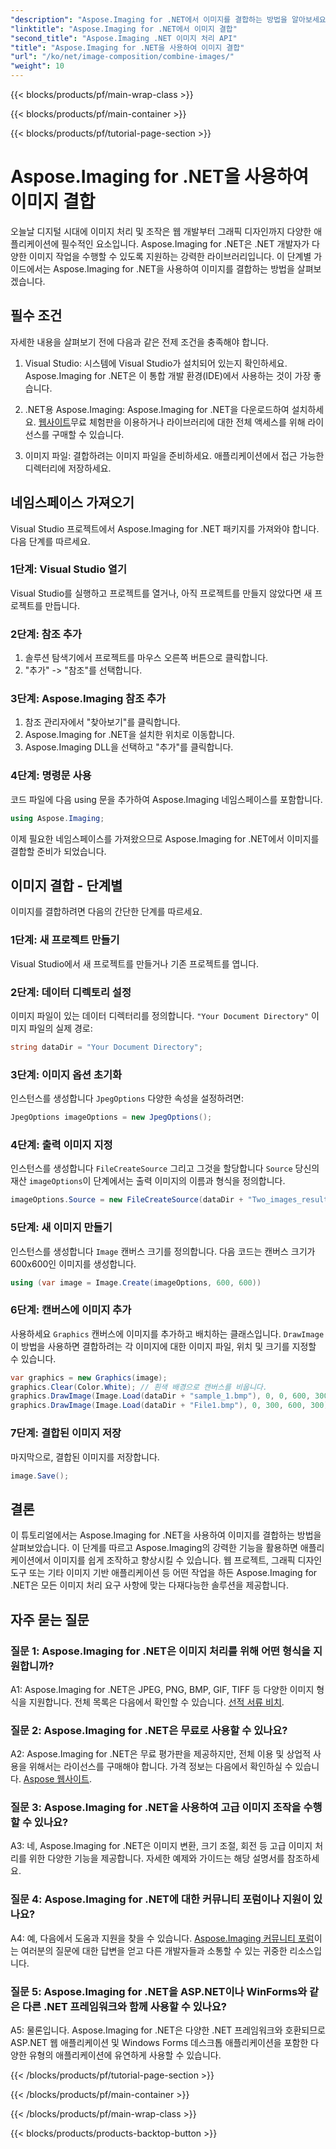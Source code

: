 ```yaml
---
"description": "Aspose.Imaging for .NET에서 이미지를 결합하는 방법을 알아보세요. 강력한 이미지 처리를 위한 단계별 가이드입니다."
"linktitle": "Aspose.Imaging for .NET에서 이미지 결합"
"second_title": "Aspose.Imaging .NET 이미지 처리 API"
"title": "Aspose.Imaging for .NET을 사용하여 이미지 결합"
"url": "/ko/net/image-composition/combine-images/"
"weight": 10
---
```


{{< blocks/products/pf/main-wrap-class >}}

{{< blocks/products/pf/main-container >}}

{{< blocks/products/pf/tutorial-page-section >}}

# Aspose.Imaging for .NET을 사용하여 이미지 결합

오늘날 디지털 시대에 이미지 처리 및 조작은 웹 개발부터 그래픽 디자인까지 다양한 애플리케이션에 필수적인 요소입니다. Aspose.Imaging for .NET은 .NET 개발자가 다양한 이미지 작업을 수행할 수 있도록 지원하는 강력한 라이브러리입니다. 이 단계별 가이드에서는 Aspose.Imaging for .NET을 사용하여 이미지를 결합하는 방법을 살펴보겠습니다. 

## 필수 조건

자세한 내용을 살펴보기 전에 다음과 같은 전제 조건을 충족해야 합니다.

1. Visual Studio: 시스템에 Visual Studio가 설치되어 있는지 확인하세요. Aspose.Imaging for .NET은 이 통합 개발 환경(IDE)에서 사용하는 것이 가장 좋습니다.

2. .NET용 Aspose.Imaging: Aspose.Imaging for .NET을 다운로드하여 설치하세요. [웹사이트](https://releases.aspose.com/imaging/net/)무료 체험판을 이용하거나 라이브러리에 대한 전체 액세스를 위해 라이선스를 구매할 수 있습니다.

3. 이미지 파일: 결합하려는 이미지 파일을 준비하세요. 애플리케이션에서 접근 가능한 디렉터리에 저장하세요.

## 네임스페이스 가져오기

Visual Studio 프로젝트에서 Aspose.Imaging for .NET 패키지를 가져와야 합니다. 다음 단계를 따르세요.

### 1단계: Visual Studio 열기

Visual Studio를 실행하고 프로젝트를 열거나, 아직 프로젝트를 만들지 않았다면 새 프로젝트를 만듭니다.

### 2단계: 참조 추가

1. 솔루션 탐색기에서 프로젝트를 마우스 오른쪽 버튼으로 클릭합니다.
2. "추가" -> "참조"를 선택합니다.

### 3단계: Aspose.Imaging 참조 추가

1. 참조 관리자에서 "찾아보기"를 클릭합니다.
2. Aspose.Imaging for .NET을 설치한 위치로 이동합니다.
3. Aspose.Imaging DLL을 선택하고 "추가"를 클릭합니다.

### 4단계: 명령문 사용

코드 파일에 다음 using 문을 추가하여 Aspose.Imaging 네임스페이스를 포함합니다.

```csharp
using Aspose.Imaging;
```

이제 필요한 네임스페이스를 가져왔으므로 Aspose.Imaging for .NET에서 이미지를 결합할 준비가 되었습니다.

## 이미지 결합 - 단계별

이미지를 결합하려면 다음의 간단한 단계를 따르세요.

### 1단계: 새 프로젝트 만들기

Visual Studio에서 새 프로젝트를 만들거나 기존 프로젝트를 엽니다.

### 2단계: 데이터 디렉토리 설정

이미지 파일이 있는 데이터 디렉터리를 정의합니다. `"Your Document Directory"` 이미지 파일의 실제 경로:

```csharp
string dataDir = "Your Document Directory";
```

### 3단계: 이미지 옵션 초기화

인스턴스를 생성합니다 `JpegOptions` 다양한 속성을 설정하려면:

```csharp
JpegOptions imageOptions = new JpegOptions();
```

### 4단계: 출력 이미지 지정

인스턴스를 생성합니다 `FileCreateSource` 그리고 그것을 할당합니다 `Source` 당신의 재산 `imageOptions`이 단계에서는 출력 이미지의 이름과 형식을 정의합니다.

```csharp
imageOptions.Source = new FileCreateSource(dataDir + "Two_images_result_out.bmp", false);
```

### 5단계: 새 이미지 만들기

인스턴스를 생성합니다 `Image` 캔버스 크기를 정의합니다. 다음 코드는 캔버스 크기가 600x600인 이미지를 생성합니다.

```csharp
using (var image = Image.Create(imageOptions, 600, 600))
```

### 6단계: 캔버스에 이미지 추가

사용하세요 `Graphics` 캔버스에 이미지를 추가하고 배치하는 클래스입니다. `DrawImage` 이 방법을 사용하면 결합하려는 각 이미지에 대한 이미지 파일, 위치 및 크기를 지정할 수 있습니다.

```csharp
var graphics = new Graphics(image);
graphics.Clear(Color.White); // 흰색 배경으로 캔버스를 비웁니다.
graphics.DrawImage(Image.Load(dataDir + "sample_1.bmp"), 0, 0, 600, 300); // 첫 번째 이미지.
graphics.DrawImage(Image.Load(dataDir + "File1.bmp"), 0, 300, 600, 300);    // 두 번째 이미지.
```

### 7단계: 결합된 이미지 저장

마지막으로, 결합된 이미지를 저장합니다.

```csharp
image.Save();
```

## 결론

이 튜토리얼에서는 Aspose.Imaging for .NET을 사용하여 이미지를 결합하는 방법을 살펴보았습니다. 이 단계를 따르고 Aspose.Imaging의 강력한 기능을 활용하면 애플리케이션에서 이미지를 쉽게 조작하고 향상시킬 수 있습니다. 웹 프로젝트, 그래픽 디자인 도구 또는 기타 이미지 기반 애플리케이션 등 어떤 작업을 하든 Aspose.Imaging for .NET은 모든 이미지 처리 요구 사항에 맞는 다재다능한 솔루션을 제공합니다.

## 자주 묻는 질문

### 질문 1: Aspose.Imaging for .NET은 이미지 처리를 위해 어떤 형식을 지원합니까?

A1: Aspose.Imaging for .NET은 JPEG, PNG, BMP, GIF, TIFF 등 다양한 이미지 형식을 지원합니다. 전체 목록은 다음에서 확인할 수 있습니다. [선적 서류 비치](https://reference.aspose.com/imaging/net/).

### 질문 2: Aspose.Imaging for .NET은 무료로 사용할 수 있나요?

A2: Aspose.Imaging for .NET은 무료 평가판을 제공하지만, 전체 이용 및 상업적 사용을 위해서는 라이선스를 구매해야 합니다. 가격 정보는 다음에서 확인하실 수 있습니다. [Aspose 웹사이트](https://purchase.aspose.com/buy).

### 질문 3: Aspose.Imaging for .NET을 사용하여 고급 이미지 조작을 수행할 수 있나요?

A3: 네, Aspose.Imaging for .NET은 이미지 변환, 크기 조절, 회전 등 고급 이미지 처리를 위한 다양한 기능을 제공합니다. 자세한 예제와 가이드는 해당 설명서를 참조하세요.

### 질문 4: Aspose.Imaging for .NET에 대한 커뮤니티 포럼이나 지원이 있나요?

A4: 예, 다음에서 도움과 지원을 찾을 수 있습니다. [Aspose.Imaging 커뮤니티 포럼](https://forum.aspose.com/)이는 여러분의 질문에 대한 답변을 얻고 다른 개발자들과 소통할 수 있는 귀중한 리소스입니다.

### 질문 5: Aspose.Imaging for .NET을 ASP.NET이나 WinForms와 같은 다른 .NET 프레임워크와 함께 사용할 수 있나요?

A5: 물론입니다. Aspose.Imaging for .NET은 다양한 .NET 프레임워크와 호환되므로 ASP.NET 웹 애플리케이션 및 Windows Forms 데스크톱 애플리케이션을 포함한 다양한 유형의 애플리케이션에 유연하게 사용할 수 있습니다.

{{< /blocks/products/pf/tutorial-page-section >}}

{{< /blocks/products/pf/main-container >}}

{{< /blocks/products/pf/main-wrap-class >}}

{{< blocks/products/products-backtop-button >}}